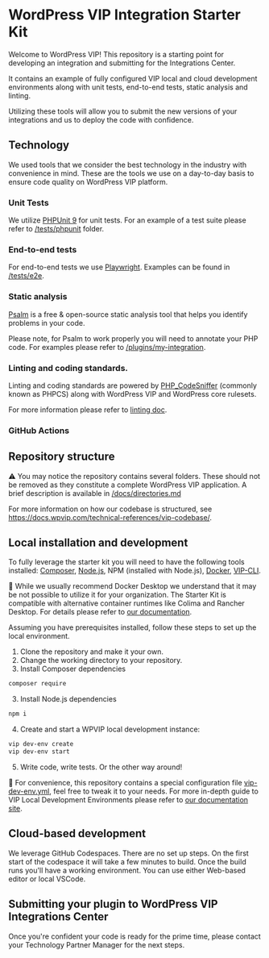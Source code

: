 # WordPress VIP Integration Starter Kit

Welcome to WordPress VIP! This repository is a starting point for developing an integration and submitting for the Integrations Center.

It contains an example of fully configured VIP local and cloud development environments along with unit tests, end-to-end tests, static analysis and linting.

Utilizing these tools will allow you to submit the new versions of your integrations and us to deploy the code with confidence.

## Technology

We used tools that we consider the best technology in the industry with convenience in mind. These are the tools we use on a day-to-day basis to ensure code quality on WordPress VIP platform.

### Unit Tests

We utilize [PHPUnit 9](https://phpunit.de/index.html) for unit tests. For an example of a test suite please refer to [/tests/phpunit](tests/phpunit/) folder.

### End-to-end tests

For end-to-end tests we use [Playwright](https://playwright.dev/). Examples can be found in [/tests/e2e](/tests/e2e).

### Static analysis

[Psalm](https://psalm.dev/) is a free & open-source static analysis tool that helps you identify problems in your code.

Please note, for Psalm to work properly you will need to annotate your PHP code. For examples please refer to [/plugins/my-integration](/plugins/my-integration).

### Linting and coding standards.

Linting and coding standards are powered by [PHP_CodeSniffer](https://github.com/squizlabs/PHP_CodeSniffer) (commonly known as PHPCS) along with WordPress VIP and WordPress core rulesets.

For more information please refer to [linting doc](/docs/linting.md).

### GitHub Actions

<!-- fill me -->

## Repository structure

⚠️ You may notice the repository contains several folders. These should not be removed as they constitute a complete WordPress VIP application. A brief description is available in [/docs/directories.md](/docs/directories.md)

For more information on how our codebase is structured, see https://docs.wpvip.com/technical-references/vip-codebase/. 

## Local installation and development

To fully leverage the starter kit you will need to have the following tools installed: [Composer](https://getcomposer.org/), [Node.js](https://nodejs.org/en), NPM (installed with Node.js), [Docker](https://www.docker.com/), [VIP-CLI](https://docs.wpvip.com/vip-cli/).

📝 While we usually recommend Docker Desktop we understand that it may be not possible to utilize it for your organization. The Starter Kit is compatible with alternative container runtimes like Colima and Rancher Desktop. For details please refer to [our documentation](https://docs.wpvip.com/vip-local-development-environment/requirements/#Alternatives-to-Docker-Desktop).

Assuming you have prerequisites installed, follow these steps to set up the local environment.

1. Clone the repository and make it your own.
2. Change the working directory to your repository.
2. Install Composer dependencies
```sh
composer require
```
3. Install Node.js dependencies
```sh
npm i
```
4. Create and start a WPVIP local development instance:
```sh
vip dev-env create
vip dev-env start
```
5. Write code, write tests. Or the other way around!

📝 For convenience, this repository contains a special configuration file [vip-dev-env.yml](/.wpvip/vip-dev-env.yml), feel free to tweak it to your needs. For more in-depth guide to VIP Local Development Environments please refer to [our documentation site](https://docs.wpvip.com/vip-local-development-environment/create/).

## Cloud-based development

We leverage GitHub Codespaces. There are no set up steps. On the first start of the codespace it will take a few minutes to build. Once the build runs you'll have a working environment. You can use either Web-based editor or local VSCode.

## Submitting your plugin to WordPress VIP Integrations Center

Once you're confident your code is ready for the prime time, please contact your Technology Partner Manager for the next steps.
